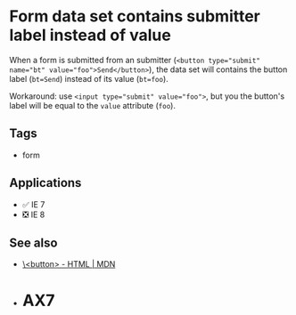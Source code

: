 # Form data set contains submitter label instead of value

When a form is submitted from an submitter (`<button type="submit" name="bt" value="foo">Send</button>`), the data set will contains the button label (`bt=Send`) instead of its value (`bt=foo`).

Workaround: use `<input type="submit" value="foo">`, but you the button's label will be equal to the `value` attribute (`foo`).

## Tags

-   form

## Applications

-   ✅ IE 7
-   ❎ IE 8

## See also

-   [\\<button\> - HTML | MDN](https://developer.mozilla.org/en-US/docs/Web/HTML/Element/Button#Notes)
-   # AX7


